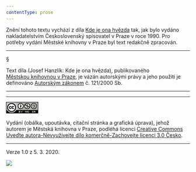 ```yaml
---
contentType: prose
---
```


Znění tohoto textu vychází z díla [Kde je ona hvězda](https://search.mlp.cz/cz/titul/kde-je-ona-hvezda/29927) tak, jak bylo vydáno nakladatelstvím Československý spisovatel v Praze v roce 1990. Pro potřeby vydání Městské knihovny v Praze byl text redakčně zpracován.

* * *

§

Text díla (Josef Hanzlík: Kde je ona hvězda), publikovaného [Městskou knihovnou v Praze](https://www.mlp.cz/cz/), je vázán autorskými právy a jeho použití je definováno [Autorským zákonem](https://www.mkcr.cz/predpisy-zakonu-709.html) č. 121/2000 Sb.

* * *

* * *

[![](./resources/image001.jpg)](http://creativecommons.org/licenses/by-nc-sa/3.0/cz/)

Vydání (obálka, upoutávka, citační stránka a grafická úprava), jehož autorem je Městská knihovna v Praze, podléhá licenci [Creative Commons Uveďte autora-Nevyužívejte dílo komerčně-Zachovejte licenci 3.0 Česko](https://creativecommons.org/licenses/by-nc-sa/3.0/cz/).

* * *

Verze 1.0 z 5. 3. 2020.

![](../Images/image002.png)
